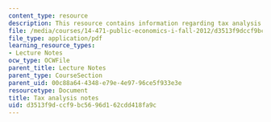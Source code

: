 ```yaml
---
content_type: resource
description: This resource contains information regarding tax analysis notes.
file: /media/courses/14-471-public-economics-i-fall-2012/d3513f9dccf9bc5696d162cdd418fa9c_MIT14_471F12_Tax_Analysis.pdf
file_type: application/pdf
learning_resource_types:
- Lecture Notes
ocw_type: OCWFile
parent_title: Lecture Notes
parent_type: CourseSection
parent_uid: 00c88a64-4348-e79e-4e97-96ce5f933e3e
resourcetype: Document
title: Tax analysis notes
uid: d3513f9d-ccf9-bc56-96d1-62cdd418fa9c
---
```


